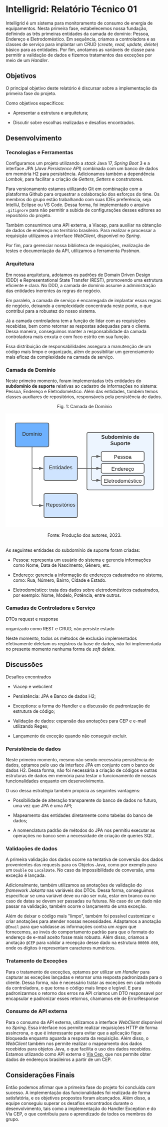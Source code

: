 # Intelligrid: Relatório Técnico 01

Intelligrid é um sistema para monitoramento de consumo de energia de equipamentos. Nesta primeira fase, estabelecemos nossa fundação, definindo as três primeiras entidades da camada de domínio: Pessoa, Endereço e Eletrodoméstico. Em sequência, criamos a controladora e as classes de serviço para implantar um CRUD (*create, read, update, delete*) básico para as entidades. Por fim, anotamos as variáveis de classe para permitir a validação de dados e fizemos tratamentos das exceções por meio de um *Handler*.

## Objetivos

O principal objetivo deste relatório é discursar sobre a implementação da primeira fase do projeto.

Como objetivos específicos:

- Apresentar a estrutura e arquitetura;

- Discutir sobre escolhas realizadas e desafios encontrados.

## Desenvolvimento

### Tecnologias e Ferramentas

Configuramos um projeto utilizando a *stack* Java 17, *Spring Boot* 3 e a interface JPA (*Java Persistence API*) combinada com um banco de dados em memória H2 para persistência. Adicionamos também a dependência *Lombok*, para facilitar a criação de *Getters*, *Setters* e construtores.

Para versionamento estamos utilizando Git em combinação com a plataforma Github para orquestrar a colaboração dos esforços do time. Os membros do grupo estão trabalhando com suas IDEs preferência, seja IntelliJ, Eclipse ou VS Code. Dessa forma, foi implementado o arquivo `.gitignore` para não permitir a subida de configurações desses editores ao repositório do projeto.

Também consumimos uma API externa, a Viacep, para auxiliar na obtenção de dados de endereço no território brasileiro. Para realizar e processar a requisição utilizamos a interface *WebClient*, disponível no *Spring*.

Por fim, para gerenciar nossa biblioteca de requisições, realização de testes e documentação da API, utilizamos a ferramenta *Postman*.

### Arquitetura

Em nossa arquitetura, adotamos os padrões de Domain Driven Design (DDD) e 
Representational State Transfer (REST), promovendo uma estrutura eficiente e clara. 
No DDD, a camada de domínio assume a administração das entidades inerentes às regras de negócio.

Em paralelo, a camada de serviço é encarregada de implantar essas regras de negócio, 
deixando a complexidade concentrada neste ponto, o que contribui para a robustez do nosso sistema.

Já a camada controladora tem a função de lidar com as requisições recebidas, 
bem como retornar as respostas adequadas para o cliente. Dessa maneira, 
conseguimos manter a responsabilidade da camada controladora mais enxuta e com foco estrito em sua função.

Essa distribuição de responsabilidades assegura a manutenção de um código mais limpo e organizado, 
além de possibilitar um gerenciamento mais eficaz da complexidade na camada de serviço.

### Camada de Domínio

Neste primeiro momento, foram implementadas três entidades do **subdomínio de suporte** relativas ao cadastro de informações no sistema: Pessoa, Endereço e Eletrodoméstico. Além das entidades, também temos classes auxiliares de repositórios, responsáveis pela persistência de dados.

<center>Fig. 1: Camada de Domínio</center>

![](imgs/dominio.png)

<center>Fonte: Produção dos autores, 2023.</center>
<br>

As seguintes entidades do subdomínio de suporte foram criadas:

- Pessoa: representa um usuário do sistema e gerencia informações como Nome, Data de Nascimento, Gênero, etc.

- Endereço: gerencia a informação de endereços cadastrados no sistema, como: Rua, Número, Bairro, Cidade e Estado.

- Eletrodoméstico: trata dos dados sobre eletrodomésticos cadastrados, por exemplo: Nome, Modelo, Potência, entre outros.

### Camadas de Controladora e Serviço

DTOs request e response

organizado como REST e CRUD, não persiste estado

Neste momento, todos os métodos de exclusão implementados efetivamente deletam os registros da base de dados, não foi implementada no presente momento nenhuma forma de *soft delete*.

## Discussões

Desafios encontrados

- Viacep e webclient

- Persistência: JPA e Banco de dados H2;

- Exceptions: a forma do Handler e a discussão de padronização de estrutura de código;

- Validação de dados: expansão das anotações para CEP e e-mail utilizando Regex;

- Lançamento de exceção quando não conseguir excluir.

### Persistência de dados

Neste primeiro momento, mesmo não sendo necessária persistência de dados, optamos pelo uso da interface JPA em conjunto com o banco de dados H2. Dessa forma, não foi necessária a criação de códigos e outras estruturas de dados em memória para testar o funcionamento de nossas funcionalidades enquanto em desenvolvimento.

O uso dessa estratégia também propicia as seguintes vantagens:

- Possibilidade de alteração transparente do banco de dados no futuro, uma vez que JPA é uma API;

- Mapeamento das entidades diretamente como tabelas do banco de dados;

- A nomenclatura padrão de métodos do JPA nos permitiu executar as operações no banco sem a necessidade de criação de queries SQL.

### Validações de dados

A primeira validação dos dados ocorre na tentativa de conversão dos dados provenientes das requests para os Objetos Java, como por exemplo para um `Double` ou `LocalDate`. No caso da impossibilidade de conversão, uma exceção é lançada.

Adicionalmente, também utilizamos as anotações de validação do *framework Jakarta* nas variáveis dos DTOs. Dessa forma, conseguimos especificar se uma variável deve ou não ser nula, estar em branco ou no caso de datas se devem ser passadas ou futuras. No caso de um dado não passar na validação, também ocorre o lançamento de uma exceção.

Além de deixar o código mais "limpo", também foi possível customizar e criar anotações para atender nossas necessidades. Adaptamos a anotação `@Email` para que validasse as informações contra um *regex* que fornecemos, ao invés do comportamento padrão para que o formato do endereço de e-mail aceito fosse mais robusto. Além disso, criamos a anotação `@CEP` para validar a recepção desse dado na estrutura `00000-000`, onde os dígitos `0` representam caracteres numéricos.

### Tratamento de Exceções
Para o tratamento de exceções, optamos por utilizar um *Handler* para capturar as exceções lançadas e retornar uma resposta padronizada para o cliente. Dessa forma, não é necessário tratar as exceções em cada método da controladora, o que torna o código mais limpo e legível.
E para padronizarmos o retorno dos erros na API criamos um DTO responsavel por encapsular e padronizar esses retornos, chamamos ele de ErrorResponse

### Consumo de API externa
Para o consumo da API externa, utilizamos a interface *WebClient* disponível no *Spring*. Essa interface nos permite realizar requisições HTTP de forma assíncrona, o que é interessante para evitar que a aplicação fique bloqueada enquanto aguarda a resposta da requisição. Além disso, o *WebClient* também nos permite realizar o mapeamento dos dados recebidos para objetos Java, o que facilita o uso dos dados recebidos.
Estamos utlizando como API externa o [Via Cep](https://viacep.com.br/), que nos permite obter dados de endereços brasileiros a partir de um CEP.



## Considerações Finais
Então podemos afirmar que a primeira fase do projeto foi concluída com sucesso. 
A implementação das funcionalidades foi realizada de forma satisfatória, 
e os objetivos propostos foram alcançados. 
Além disso, a equipe conseguiu superar os desafios encontrados durante o desenvolvimento, 
tais como a implementação do Handler Exception e do Via CEP, 
o que contribuiu para o aprendizado de todos os membros do grupo.

